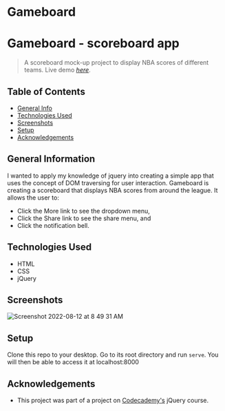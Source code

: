 # Gameboard 

# Gameboard - scoreboard app
> A scoreboard mock-up project to display NBA scores of different teams. 
> Live demo [_here_](https://impriyashankar.github.io/Gameboard/). <!-- If you have the project hosted somewhere, include the link here. -->

## Table of Contents
* [General Info](#general-information)
* [Technologies Used](#technologies-used)
* [Screenshots](#screenshots)
* [Setup](#setup)
* [Acknowledgements](#acknowledgements)


## General Information
I wanted to apply my knowledge of jquery into creating a simple app that uses the concept of DOM traversing for user interaction.
Gameboard is creating a scoreboard that displays NBA scores from around the league. 
It allows the user to:
- Click the More link to see the dropdown menu, 
- Click the Share link to see the share menu, and
- Click the notification bell.


## Technologies Used
- HTML
- CSS
- jQuery


## Screenshots
![Screenshot 2022-08-12 at 8 49 31 AM](https://user-images.githubusercontent.com/20161096/184300018-69b72b0b-8ef7-4021-ad39-56acff4c10fa.png)



## Setup

Clone this repo to your desktop. Go to its root directory and run `serve`. You will then be able to access it at localhost:8000



## Acknowledgements

- This project was part of a project on [Codecademy's](https://www.codecademy.com) jQuery course.


<!-- Optional -->
<!-- ## License -->
<!-- This project is open source and available under the [... License](). -->

<!-- You don't have to include all sections - just the one's relevant to your project -->
